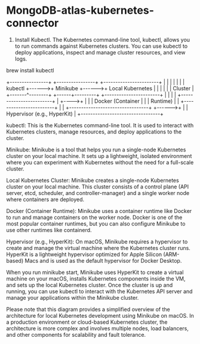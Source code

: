 # MongoDB-atlas-kubernetes-connector
1. Install Kubectl.  The Kubernetes command-line tool, kubectl, allows you to run commands against Kubernetes clusters. You can use kubectl to deploy applications, inspect and manage cluster resources, and view logs.

   
brew install kubectl

  +----------------+       +----------------+       +-----------------------+
 |                |       |                |       |                       |
 |   kubectl      +------>+    Minikube    +------>+  Local Kubernetes     |
 |                |       |                |       |    Cluster            |
 +-------^--------+       +------+---------+       +-----------------------+
         |                         |
         |                         |     +------------------------+
         |                         +---->+                        |
         |                               |  Docker (Container    |
         |                               |  Runtime)             |
         |                               +------------------------+
         |
         |       +---------------------------------+
         +------>+                                 |
                 |    Hypervisor (e.g., HyperKit)  |
                 +---------------------------------+

kubectl: This is the Kubernetes command-line tool. It is used to interact with Kubernetes clusters, manage resources, and deploy applications to the cluster.

Minikube: Minikube is a tool that helps you run a single-node Kubernetes cluster on your local machine. It sets up a lightweight, isolated environment where you can experiment with Kubernetes without the need for a full-scale cluster.

Local Kubernetes Cluster: Minikube creates a single-node Kubernetes cluster on your local machine. This cluster consists of a control plane (API server, etcd, scheduler, and controller-manager) and a single worker node where containers are deployed.

Docker (Container Runtime): Minikube uses a container runtime like Docker to run and manage containers on the worker node. Docker is one of the most popular container runtimes, but you can also configure Minikube to use other runtimes like containerd.

Hypervisor (e.g., HyperKit): On macOS, Minikube requires a hypervisor to create and manage the virtual machine where the Kubernetes cluster runs. HyperKit is a lightweight hypervisor optimized for Apple Silicon (ARM-based) Macs and is used as the default hypervisor for Docker Desktop.

When you run minikube start, Minikube uses HyperKit to create a virtual machine on your macOS, installs Kubernetes components inside the VM, and sets up the local Kubernetes cluster. Once the cluster is up and running, you can use kubectl to interact with the Kubernetes API server and manage your applications within the Minikube cluster.

Please note that this diagram provides a simplified overview of the architecture for local Kubernetes development using Minikube on macOS. In a production environment or cloud-based Kubernetes cluster, the architecture is more complex and involves multiple nodes, load balancers, and other components for scalability and fault tolerance.

